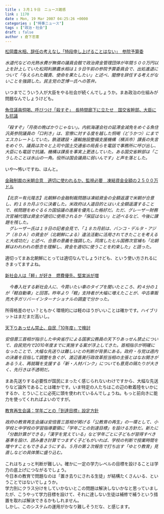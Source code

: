 ```yaml
---
title : ３月１９日　ニュース雑感
link : 1170
date : Mon, 19 Mar 2007 04:25:26 +0000
categories : ["時事ニュース"]
tags : ["政治・社会"]
draft : false
author : 倉下忠憲
---
```


<A HREF="http://www.iza.ne.jp/news/newsarticle/43910/" TARGET="_blank">松岡農水相、辞任の考えなし「特段申し上げることはない」　参院予算委</A><BR><BR><I>水道代などの光熱水費が無償の議員会館で政治資金管理団体が年間５００万円以上を計上していた松岡利勝農水相は１９日午前の参院予算委員会で、出処進退について「与えられた職責、使命を果たしたい」と述べ、閣僚を辞任する考えがないことを強調した。民主党の芝博一氏への答弁。</I><BR><BR>いつまでこういう人が大臣をやる社会が続くんでしょうか。まあ政治の仕組みが問題なんでしょうけども。<BR><BR><A HREF="http://www.iza.ne.jp/news/newsarticle/43927/" TARGET="_blank">魚住議員恫喝、呼びつけ「殺すぞ」　長時間廊下に立たせ　国交省幹部、大臣にも抗議</A><BR><BR><I>「殺すぞ」「月夜の晩ばかりじゃない」。内航海運会社の延滞金減免をめぐる魚住汎英参院議員の「口利き」は、官僚に対する度を越した恫喝（どうかつ）にまでエスカレートしていた。鉄道建設・運輸施設整備支援機構（横浜市）課長の失言をめぐり、議員は次々と上司や国土交通省の局長らを電話で事務所に呼び出し、大臣にも電話で抗議。機構は課長を事実上更迭していた。ある国交省幹部は「こうしたことは氷山の一角。役所は国会議員に弱いんです」と声を落とした。</I><BR><BR>いや～怖いですね、ほんと。<BR><BR><A HREF="http://www.iza.ne.jp/news/newsarticle/43935/" TARGET="_blank">金融制裁の米朝合意　適切に使われるか、監視必要　凍結資金全額の２５００万ドル</A><BR><BR><I>【北京＝有元隆志】北朝鮮の金融制裁問題は凍結資金の全額返還で米朝が合意し、約１８カ月ぶりに決着した。米政府は人道目的とはいえ全額返還することで、核問題をめぐる６カ国協議の進展を優先した格好だ。ただ、グレーザー財務次官補代理は資金が適切に使用されるか「保証はない」と述べるなど、今後に課題を残した。<BR>　グレーザー氏は１９日の記者会見で、「１８カ月前は、バンコ・デルタ・アジア（ＢＤＡ）の資金が（北朝鮮による）違法活動に活用されてきたことを考えると大成功だ」と述べ、合意の意義を強調した。同席したヒル国務次官補も「北朝鮮はわれわれの懸念を理解し、資金を適切に使うことを約束した」と語った。</I><BR><BR>適切ってまあ北朝鮮にとっては適切なんでしょうけども、という使い方されるにきまってますよね。<BR><BR><A HREF="http://www.iza.ne.jp/news/newsarticle/business/manufacturer/43798/" TARGET="_blank">新社会人は「軽」が好き　燃費優先、堅実派が増</A><BR><BR><I>　今春入社する新社会人に、今買いたい車のタイプを聞いたところ、約４分の１が「軽自動車」と回答。昨年より「軽」支持者が大幅に増えたことが、中古車販売大手ガリバーインターナショナルの調査で分かった。</I><BR><BR>所得格差のせい？ともかく環境的には軽のほうがいいことは確かです。ハイブリットはまだまだ高いし。<BR><BR><A HREF="http://www.nikkei.co.jp/news/seiji/20070319AT3S1800E18032007.html" TARGET="_blank">天下りあっせん禁止、自民「10年度」で検討</A><BR><BR><I>安倍晋三首相が指示した中央省庁による国家公務員の天下りあっせん禁止について、自民党内で2010年度までに実施する案が浮上してきた。首相指示が明確になったことで、大幅な先送りは難しいとの判断が背景にある。政府・与党は週内の決着を目指して調整を急ぐが、渡辺喜美行政改革担当相の主張とはなお開きがあるうえ、再就職を支援する「新・人材バンク」についても意見の隔たりが大きく、先行きは不透明だ。</I><BR><BR>まあ先送りする必要性が国民にまったく感じられないわけですから、大幅な先送りなど論外であることは確かです。いま特定の人たちはこの辺の軟着陸をいかにするか、とういことに必死に頭を使われているんでしょうね。もっと前向きに能力を使ってくれればよいのですが。<BR><BR><A HREF="http://www.mainichi-msn.co.jp/seiji/feature/news/20070319k0000e010059000c.html" TARGET="_blank">教育再生会議：学年ごとの「到達目標」設定方針</A><BR><BR><I>政府の教育再生会議は安倍晋三首相が掲げる「公教育の再生」の一環として、小学校と中学校の学習指導要領に「学年ごとの到達目標」を設ける方針だ。新たに「分数計算ができる」「漢字を覚えている」など学年ごとに子どもが習得すべき基準を設け、読み書き計算でつまずく子どもがいれば、学校の判断で授業時間を増やすこともできるようにする。５月の第２次報告で打ち出す「ゆとり教育」見直しなどの具体策に盛り込む。</I><BR><BR>これはちょっと判断が難しい。確かに一定の学力レベルの目標を設けることは学力の底上げにつながるでしょう。<BR>今日本の教育で問題なのは「置き去りにされる生徒」が結構たくさんいる、ということではないでしょうか。<BR>学力別にクラス分けをしていかないとこの問題は解決しないかなと思っていましたが、こうやって学力目標を設けて、それに達しない生徒は補修で補うという措置を取れば解決できるかもしれません。<BR>しかし、このシステムの運用がかなり難しそうだな、と感じます。<BR><br><br>
